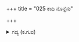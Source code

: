 +++
title = "025 ಕಾದಿ ನೊನ್ದೆನು"

+++

<details><summary>ಗದ್ಯ (ಕ.ಗ.ಪ) </summary>

25. 'ಯುದ್ಧ ಮಾಡಿ ನನಗೆ ನೋವಾಯಿತು. ಆನಂತರ ಭೀಮನು ಅಡ್ಡ ಬಂದಾಗ ಅವನನ್ನು ಯುದ್ಧ ಮಾಡಿ ತಡೆದು, ಮತ್ತೆ ನನ್ನ ರಥದ ಮೇಲೆ ಆಕ್ರಮಣ ಮಾಡಿದನು. ನಕುಲ ಸಹದೇವರು ಅವನನ್ನು ಮೂದಲಿಸಿ ಯುದ್ಧ ಮಾಡಿದರೂ, ಅವರನ್ನು ಸೋಲಿಸಿದನು. ಈ ಕರ್ಣನು ಶ್ರೇಷ್ಠರಾದ ಶಸ್ತ್ರಧಾರಿಗಳಿಗೆ ಸ್ವಾಮಿ, ಅವನನ್ನು ಗೆಲ್ಲುವವರು ಯಾರಿದ್ದಾರೆ' ಎಂದು ಧರ್ಮರಾಯನು ಹೇಳಿದನು.
</details>
